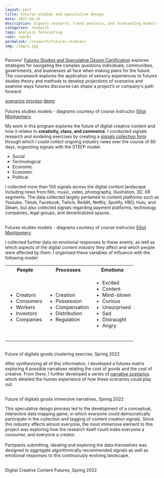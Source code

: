 ```yaml
---
layout: post
title: Futures studies and speculative design
date: 2022-04-15
description: Signals research, trend analysis, and forecasting models
categories: research
tags: analysis forecasting
root: /work/
permalink: /research/futures-studies/
img: /img/1.jpg
---
```


Parsons' <a href="https://cpe.newschool.edu/public/category/courseCategoryCertificateProfile.do?method=load&certificateId=1408175" target="_blank">Futures Studies and Speculative Design Certification</a> explores strategies for navigating the complex questions individuals, communities, governments, and businesses all face when making plans for the future. The coursework explores the application of sensory experiences to futures studies theory and methods to develop projections of scenarios and examine ways futures discourse can shape a project’s or company's path forward.

<div class="materials center">
	<a href="{{ site.baseurl }}/img/work/futures-studies/Molloy_Futures-narratives.pdf" target="_blank" class="post-resource" id="sources">scenarios</a>
	<a href="{{ site.baseurl }}/img/work/futures-studies/2022_Molloy_FuturesStudies_Concept.pdf" target="_blank" class="post-resource" id="sources">process</a>
	<a href="{{ site.baseurl }}/img/work/futures-studies/2022_Molloy_FuturesStudies_Demo.m4v" target="_blank" class="post-resource" id="sources">demo</a>
</div>

<div class="img_full">
	<img class="col one" src="{{ site.baseurl }}/img/work/futures-studies/diagrams/3Horizons1.png" alt="" title="futures studies diagrams"/>
	<img class="col one" src="{{ site.baseurl }}/img/work/futures-studies/diagrams/CLA1.png" alt="" title="futures studies diagrams"/>
	<img class="col one" src="{{ site.baseurl }}/img/work/futures-studies/diagrams/4Arcs.png" alt="" title="futures studies diagrams"/>
</div>
<div class="col three caption">
	Futures studies models - diagrams courtesy of course instructor <a href="https://epmid.com/" target="_blank">Elliot Montgomery</a>
</div>

My work in this program explores the future of digital creative content and how it relates to <strong>creativity, class, and commerce</strong>. I conducted signals research and modeling exercises by creating a <a href="https://docs.google.com/forms/d/e/1FAIpQLSdwcwDAZ4-BePWBC6UmIBqQJqSQxYusqDG-DzpymOj3KT5vsA/viewform" target="_blank">signals collection form</a> through which I could collect ongoing industry news over the course of 60 days, organizing signals with the STEEP model:

<ul>
	<li>Social</li>
	<li>Technological</li>
	<li>Economic</li>
	<li>Economic</li>
	<li>Political</li>
</ul> 

I collected more than 100 signals across the digital content landscape including news from film, music, video, photography, illustration, 3D, XR segments. The data collected largely pertained to content platforms such as Youtube, Tiktok, Facebook, Twitch, Reddit, Netflix, Spotify, HBO, Hulu, and Steam, but also collected signals regarding payment platforms, technology companies, legal groups, and decentralized spaces.

<div class="img_full">
	<img class="col two" src="{{ site.baseurl }}/img/work/futures-studies/Data.png" alt="" title="futures studies signals research"/>
	<img class="col one" src="{{ site.baseurl }}/img/work/futures-studies/Signals.png" alt="" title="futures studies signals research"/>
</div>
<div class="col three caption">
	Futures studies models - diagrams courtesy of course instructor <a href="https://epmid.com/" target="_blank">Elliot Montgomery</a>
</div>

I collected further data on emotional responses to these events, as well as which aspects of the digital content industry they affect and which people were affected by them. I organized these variables of influence with the following model:

<table class="col three">
	<tr>
		<th class="col one">People</th>
		<th class="col one">Processes</th>
		<th class="col one">Emotions</th>
	</tr>
	<tr class="img_row">
		<td class="col one">
			<ul>
				<li>Creators</li>
				<li>Consumers</li>
				<li>Workers</li>
				<li>Investors</li>
				<li>Companies</li>
			</ul> 
		</td>
		<td class="col one">
			<ul>
				<li>Creation</li>
				<li>Possession</li>
				<li>Compensation</li>
				<li>Distribution</li>
				<li>Regulation</li>
			</ul> 
		</td>
		<td class="col one">
			<ul>
				<li>Excited</li>
				<li>Content</li>
				<li>Mind-blown</li>
				<li>Curious</li>
				<li>Unsurprised</li>
				<li>Sad</li>
				<li>Distraught</li>
				<li>Angry</li>
				<br>
			</ul> 
		</td>
	</tr>
</table>

<div class="img_full">
	<img class="col three" src="{{ site.baseurl }}/img/work/futures-studies/Scenarios_Examples.png" alt="" title="futures studies signals research"/>
	<img class="col three" src="{{ site.baseurl }}/img/work/futures-studies/Clustering.png" alt="" title="futures studies signals research"/>
</div>
<div class="col three caption">
	Future of digitals goods clustering exercise, Spring 2022
</div>

After synthesizing all of this information, I developed a futures matrix exploring 4 possible narratives relating the cost of goods and the cost of creative. From there, I further developed a series of <a href="{{ site.baseurl }}/img/work/futures-studies/Molloy_Futures-narratives.pdf" target="_blank">narrative scenarios</a> which detailed the human experience of how these scenarios could play out.

<div class="img_full">
	<img class="col three" src="{{ site.baseurl }}/img/work/futures-studies/Scenarios_Model.png" alt="" title="futures studies signals research"/>
	<img class="col three" src="{{ site.baseurl }}/img/work/futures-studies/Scenarios_Matrix.png" alt="" title="futures studies signals research"/>
</div>
<div class="col three caption">
	Future of digitals goods immersive narratives, Spring 2022
</div>

This speculative deisgn process led to the development of a conceptual, interactive data mapping game, in which everyone could democratically participate in the collection and tagging of content creation signals. Since this industry affects almost everyone, the most immersive element to this project was exploring how the research itself could make everyone a consumer, and everyone a creator.
<br>
<br>
Partipants submitting, ideating and exploring the data themselves was designed to aggregate algorithmically recommended signals as well as emotional responses to this continuously evolving landscape.

<div class="img_full">
	<img class="col half" src="{{ site.baseurl }}/img/work/futures-studies/ui/Home.png" alt="" title="the future of digital goods game"/>
	<img class="col half" src="{{ site.baseurl }}/img/work/futures-studies/ui/Emotions.png" alt="" title="the future of digital goods game"/>
</div>
<div class="col three caption">
	Digital Creative Content Futures, Spring 2022
</div>
